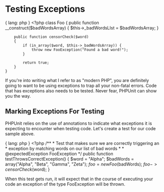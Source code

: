 # Testing Exceptions

{ lang: php }
    <?php
    class Foo
    {
        public function __construct($badWordsArray)
        {
            $this->_badWordsLIst = $badWordsArray;
        }
        
        public function censorCheck($word)
        {
            if (in_array($word, $this->_badWordsArray)) {
                throw new FooException("Found a bad word!");
            }

            return true;
        }
    }

If you're into writing what I refer to as "modern PHP", you are definitely
going to want to be using exceptions to trap all your non-fatal errors. 
Code that has exceptions also needs to be tested. Never fear, PHPUnit can
show you the way.

## Marking Exceptions For Testing

PHPUnit relies on the use of annotations to indicate what exceptions it
is expecting to encounter when testing code. Let's create a test for our
code sample above.

{ lang: php }
    <?php
    /**
     * Test that makes sure we are correctly triggering an
     * exception by matching words on our list of bad words
     *
     * @expectedException FooException
     */
    public function testThrowsCorrectException()
    {
        $word = "Alpha";
        $badWords = array("Alpha", "Beta", "Gamma", "Zeta");
        $foo = new Foo($badWords);
        $foo->censorCheck($word);
    }

When this test gets run, it will expect that in the course of executing
your code an exception of the type FooException will be thrown.




